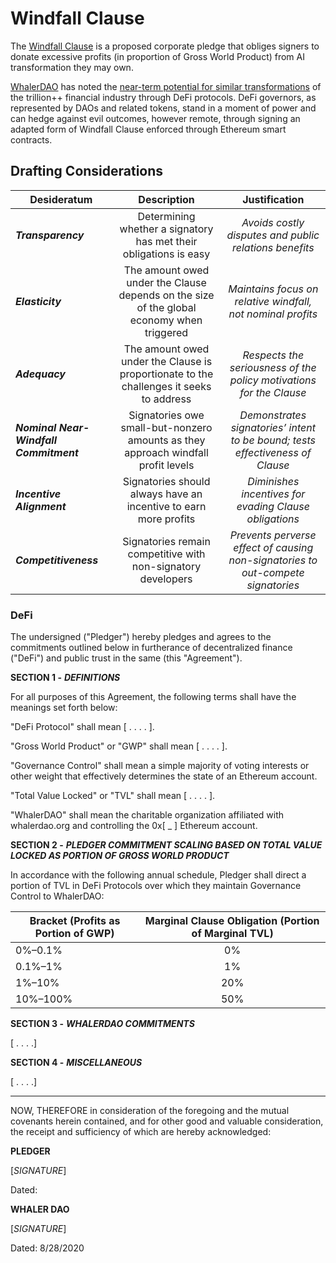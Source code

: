 # Windfall Clause

The [Windfall Clause](https://www.fhi.ox.ac.uk/windfallclause/) is a proposed corporate pledge that obliges signers to donate excessive profits (in proportion of Gross World Product) from AI transformation they may own. 

[WhalerDAO](https://whalerdao.org/) has noted the [near-term potential for similar transformations](https://gov.yearn.finance/t/request-for-comments-use-defi-to-save-the-world/3830) of the trillion++ financial industry through DeFi protocols. DeFi governors, as represented by DAOs and related tokens, stand in a moment of power and can hedge against evil outcomes, however remote, through signing an adapted form of Windfall Clause enforced through Ethereum smart contracts.

## Drafting Considerations

| Desideratum | Description | Justification | 
|----------|:-------------:| :-------------:|
| ***Transparency*** | Determining whether a signatory has met their obligations is easy | *Avoids costly disputes and public relations benefits* |
| ***Elasticity*** | The amount owed under the Clause depends on the size of the global economy when triggered | *Maintains focus on relative windfall, not nominal profits* |
| ***Adequacy*** | The amount owed under the Clause is proportionate to the challenges it seeks to address | *Respects the seriousness of the policy motivations for the Clause* |
| ***Nominal Near-Windfall Commitment*** | Signatories owe small-but-nonzero amounts as they approach windfall profit levels | *Demonstrates signatories’ intent to be bound; tests effectiveness of Clause* |
| ***Incentive Alignment*** | Signatories should always have an incentive to earn more profits | *Diminishes incentives for evading Clause obligations* |
| ***Competitiveness*** | Signatories remain competitive with non-signatory developers | *Prevents perverse effect of causing non-signatories to out-compete signatories* |

### DeFi

The undersigned ("Pledger") hereby pledges and agrees to the commitments outlined below in furtherance of decentralized finance ("DeFi") and public trust in the same (this "Agreement").

**SECTION 1 -** ***DEFINITIONS***

For all purposes of this Agreement, the following terms shall have the meanings set forth below:

"DeFi Protocol" shall mean [ . . . . ].

"Gross World Product" or "GWP" shall mean [ . . . . ].

"Governance Control" shall mean a simple majority of voting interests or other weight that effectively determines the state of an Ethereum account.

"Total Value Locked" or "TVL" shall mean [ . . . . ].

"WhalerDAO" shall mean the charitable organization affiliated with whalerdao.org and controlling the 0x[ _ ] Ethereum account.

**SECTION 2 -** ***PLEDGER COMMITMENT SCALING BASED ON TOTAL VALUE LOCKED AS PORTION OF GROSS WORLD PRODUCT***

In accordance with the following annual schedule, Pledger shall direct a portion of TVL in DeFi Protocols over which they maintain Governance Control to WhalerDAO:

| Bracket (Profits as Portion of GWP) | Marginal Clause Obligation (Portion of Marginal TVL) | 
|----------|:-------------:| 
| 0%–0.1% | 0% |
| 0.1%–1% | 1% |
| 1%–10% | 20% |
| 10%–100% | 50% |

**SECTION 3 -** ***WHALERDAO COMMITMENTS***

[ . . . .]

**SECTION 4 -** ***MISCELLANEOUS***

[ . . . .]

---

NOW, THEREFORE in consideration of the foregoing and the mutual covenants herein contained, and for other good and valuable consideration, the receipt and sufficiency of which are hereby acknowledged:

**PLEDGER**

[*SIGNATURE*]

Dated:

**WHALER DAO**

[*SIGNATURE*]

Dated: 8/28/2020
